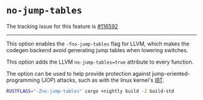 # `no-jump-tables`

The tracking issue for this feature is [#116592](https://github.com/rust-lang/rust/issues/116592)

---

This option enables the `-fno-jump-tables` flag for LLVM, which makes the
codegen backend avoid generating jump tables when lowering switches.

This option adds the LLVM `no-jump-tables=true` attribute to every function.

The option can be used to help provide protection against
jump-oriented-programming (JOP) attacks, such as with the linux kernel's [IBT].

```sh
RUSTFLAGS="-Zno-jump-tables" cargo +nightly build -Z build-std
```

[IBT]: https://www.phoronix.com/news/Linux-IBT-By-Default-Tip
